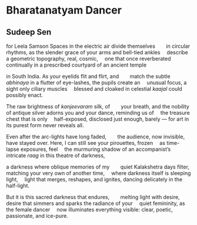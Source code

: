 # Bharatanatyam Dancer
## Sudeep Sen
for Leela Samson
Spaces in the electric air divide themselves
    in circular rhythms, as the slender
grace of your arms and bell-tied ankles
 describe a geometric topography, real, cosmic,
 one that once reverberated continually in
a prescribed courtyard of an ancient temple

in South India. As your eyelids flit and flirt, and
    match the subtle _abhinaya_ in a flutter
of eye-lashes, the pupils create an
 unusual focus, a sight only ciliary muscles
 blessed and cloaked in celestial _kaajal_
could possibly enact.

The raw brightness of _kanjeevaram_ silk, of
    your breath, and the nobility of antique silver
adorns you and your dance, reminding us of
 the treasure chest that is only
 half-exposed, disclosed just enough, barely —
for art in its purest form never reveals all.

Even after the arc-lights have long faded,
    the audience, now invisible, have stayed over.
Here, I can still see your pirouettes, frozen
 as time-lapse exposures, feel
 the murmuring shadow of an accompanist’s
intricate _raag_ in this theatre of darkness,

a darkness where oblique memories of my
    quiet Kalakshetra days filter,
matching your very own of another time,
 where darkness itself is sleeping light,
 light that merges, reshapes, and ignites,
dancing delicately in the half-light.

But it is this sacred darkness that endures,
    melting light with desire, desire that simmers
and sparks the radiance of your
 quiet femininity, as the female dancer
 now illuminates everything visible: clear,
poetic, passionate, and ice-pure.